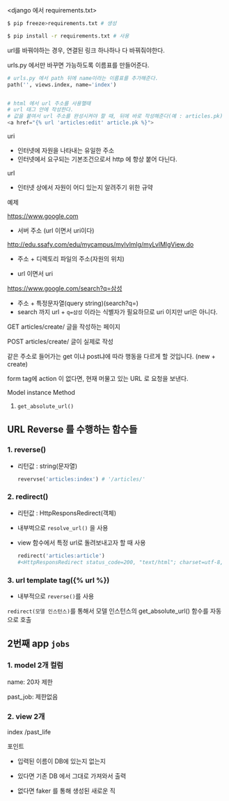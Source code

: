 

<django 에서 requirements.txt>

```bash
$ pip freeze>requirements.txt # 생성

$ pip install -r requirements.txt # 사용
```



url를 바꿔야하는 경우, 연결된 링크 하나하나 다 바꿔줘야한다.

urls.py 에서만 바꾸면 가능하도록 이름표를 만들어준다.

```python
# urls.py 에서 path 뒤에 name이라는 이름표를 추가해준다.
path('', views.index, name='index')


# html 에서 url 주소를 사용핼때
# url 태그 안에 작성한다.
# 값을 붙여서 url 주소를 완성시켜야 할 때, 뒤에 바로 작성해준다(예 : articles.pk)
<a href="{% url 'articles:edit' article.pk %}">
```



uri

- 인터넷에 자원을 나타내는 유일한 주소
- 인터넷에서 요구되는 기본조건으로서 http 에 항상 붙어 다닌다.



url

- 인터넷 상에서 자원이 어디 있는지 알려주기 위한 규약



예제

https://www.google.com

- 서버 주소 (url 이면서 uri이다)

http://edu.ssafy.com/edu/mycampus/mylvlmlg/myLvlMlgView.do

- 주소 + 디렉토리 파일의 주소(자원의 위치)

- url 이면서 uri



https://www.google.com/search?q=삼성

- 주소 + 특정문자열(query string)(search?q=)
- search 까지 url + `q=삼성` 이라는 식별자가 필요하므로 uri 이지만 url은 아니다.





GET articles/create/ 글을 작성하는 페이지

POST articles/create/ 글이 실제로 작성

같은 주소로 들어가는 get 이냐 post냐에 따라 행동을 다르게 할 것입니다. (new + create)



form tag에 action 이 없다면, 현재 머물고 있는 URL 로 요청을 보낸다.





Model instance Method

1. `get_absolute_url()`





## URL Reverse 를 수행하는 함수들

### 1. reverse()

- 리턴값 : string(문자열)

  ```python
  revervse('articles:index') # '/articles/'
  ```

### 2. redirect()

- 리턴값 : HttpResponsRedirect(객체)

- 내부벅으로 `resolve_url()` 을 사용

- view 함수에서 특정 url로 돌려보내고자 할 때 사용

  ```python
  redirect('articles:article')
  #<HttpResponsRedirect status_code=200, "text/html"; charset=utf-8, url"/articles/">
  ```

### 3. url template tag({% url %})

- 내부적으로 `reverse()`를 사용



`redirect(모델 인스턴스)`를 통해서 모델 인스턴스의 get_absolute_url() 함수를 자동으로 호출



## 2번째 app `jobs`

### 1. model 2개 컬럼

name: 20자 제한

past_job: 제한없음

### 2. view 2개

index /past_life

포인트

- 입력된 이름이 DB에 있는지 없는지

- 있다면 기존 DB 에서 그대로 가져와서 출력
- 없다면 faker 를 통해 생성된 새로운 직











